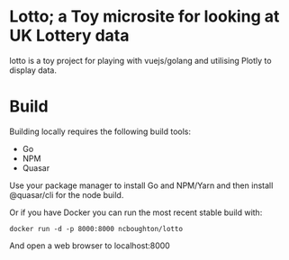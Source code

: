 # Lotto; a Toy microsite for looking at UK Lottery data
lotto is a toy project for playing with vuejs/golang and utilising Plotly to display
data.

# Build
Building locally requires the following build tools:
 - Go
 - NPM
 - Quasar

Use your package manager to install Go and NPM/Yarn and then install @quasar/cli for the node build.

Or if you have Docker you can run the most recent stable build with:

```
docker run -d -p 8000:8000 ncboughton/lotto
```

And open a web browser to localhost:8000